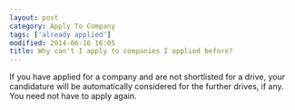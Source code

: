 ```yaml
---
layout: post
category: Apply To Company
tags: ['already applied']
modified: 2014-06-16 16:05
title: Why can't I apply to companies I applied before?
---
```




If you have applied for a company and are not shortlisted for a drive, your candidature will be automatically considered for the further drives, if any. You need not have to apply again.

